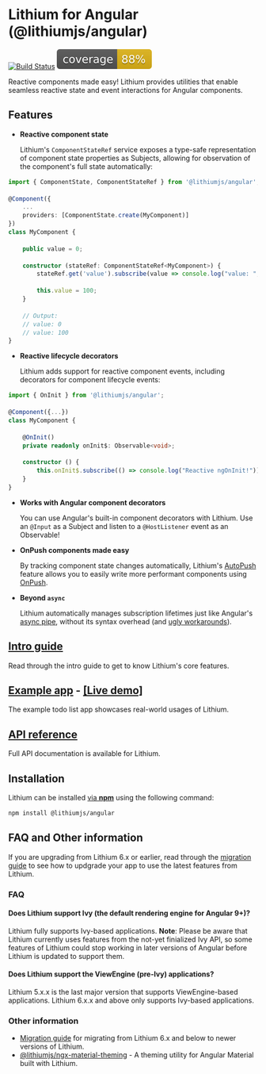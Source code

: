 <!-- markdownlint-disable MD024 MD031 --> 

# Lithium for Angular (@lithiumjs/angular)

[![Build Status](https://travis-ci.org/lVlyke/lithium-angular.svg?branch=master)](https://travis-ci.org/lVlyke/lithium-angular) [![Coverage](./coverage/coverage.svg)](./coverage/coverage.svg)

Reactive components made easy! Lithium provides utilities that enable seamless reactive state and event interactions for Angular components.

## Features

* **Reactive component state**

    Lithium's `ComponentStateRef` service exposes a type-safe representation of component state properties as Subjects, allowing for observation of the component's full state automatically:
```ts
import { ComponentState, ComponentStateRef } from '@lithiumjs/angular';

@Component({
    ...
    providers: [ComponentState.create(MyComponent)]
})
class MyComponent {

    public value = 0;

    constructor (stateRef: ComponentStateRef<MyComponent>) {
        stateRef.get('value').subscribe(value => console.log("value: ", value));

        this.value = 100;
    }

    // Output:
    // value: 0
    // value: 100
}
```

* **Reactive lifecycle decorators**

    Lithium adds support for reactive component events, including decorators for component lifecycle events:
```ts
import { OnInit } from '@lithiumjs/angular';

@Component({...})
class MyComponent {

    @OnInit() 
    private readonly onInit$: Observable<void>;

    constructor () {
        this.onInit$.subscribe(() => console.log("Reactive ngOnInit!"));
    }
}
```
* **Works with Angular component decorators**
    
    You can use Angular's built-in component decorators with Lithium. Use an `@Input` as a Subject and listen to a `@HostListener` event as an Observable!
* **OnPush components made easy**

    By tracking component state changes automatically, Lithium's [AutoPush](/docs/intro-guide.md#autopush) feature allows you to easily write more performant components using [OnPush](https://angular.io/api/core/ChangeDetectionStrategy).
* **Beyond `async`**

    Lithium automatically manages subscription lifetimes just like Angular's [async pipe](https://angular.io/api/common/AsyncPipe), without its syntax overhead (and [ugly workarounds](https://coryrylan.com/blog/angular-async-data-binding-with-ng-if-and-ng-else)).

## [Intro guide](/docs/intro-guide.md)

Read through the intro guide to get to know Lithium's core features.

## [Example app](https://github.com/lVlyke/lithium-angular-example-app) - [[Live demo]](https://lvlyke.github.io/lithium-angular-example-app)

The example todo list app showcases real-world usages of Lithium.

## [API reference](/docs/api-reference.md)

Full API documentation is available for Lithium.

## Installation

Lithium can be installed [via **npm**](https://www.npmjs.com/package/@lithiumjs/angular) using the following command:

```bash
npm install @lithiumjs/angular
```

## FAQ and Other information

If you are upgrading from Lithium 6.x or earlier, read through the [migration guide](/docs/lithium-7-migration-guide.md) to see how to updgrade your app to use the latest features from Lithium.

### FAQ

#### Does Lithium support Ivy (the default rendering engine for Angular 9+)?

Lithium fully supports Ivy-based applications. **Note**: Please be aware that Lithium currently uses features from the not-yet finialized Ivy API, so some features of Lithium could stop working in later versions of Angular before Lithium is updated to support them.

#### Does Lithium support the ViewEngine (pre-Ivy) applications?

Lithium 5.x.x is the last major version that supports ViewEngine-based applications. Lithium 6.x.x and above only supports Ivy-based applications.

### Other information

* [Migration guide](/docs/lithium-7-migration-guide.md) for migrating from Lithium 6.x and below to newer versions of Lithium.
* [@lithiumjs/ngx-material-theming](https://github.com/lVlyke/lithium-ngx-material-theming) - A theming utility for Angular Material built with Lithium.
